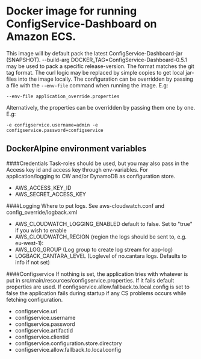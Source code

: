 Docker image for running ConfigService-Dashboard on Amazon ECS.
=======================================================================
This image will by default pack the latest ConfigService-Dashboard-jar (SNAPSHOT).
--build-arg DOCKER_TAG=ConfigService-Dashboard-0.5.1 may be used to pack a specific release-version. The format matches the git tag format.
The curl logic may be replaced by simple copies to get local jar-files into the image locally.
The configuration can be overridden by passing a file with the `--env-file` command when running the image.
E.g:
```
--env-file application_override.properties
```
Alternatively, the properties can be overridden by passing them one by one.
E.g:
```
-e configservice.username=admin -e configservice.password=configservice
```


## DockerAlpine environment variables

####Credentials
Task-roles should be used, but you may also pass in the Access key id and access key through env-variables.
For application/logging to CW and/or DynamoDB as configuration store.
* AWS_ACCESS_KEY_ID
* AWS_SECRET_ACCESS_KEY

####Logging
Where to put logs. See aws-cloudwatch.conf and config_override/logback.xml
* AWS_CLOUDWATCH_LOGGING_ENABLED default to false. Set to "true" if you wish to enable
* AWS_CLOUDWATCH_REGION (region the logs should be sent to, e.g. eu-west-1):
* AWS_LOG_GROUP (Log group to create log stream for app-log)
* LOGBACK_CANTARA_LEVEL (Loglevel of no.cantara logs. Defaults to info if not set)

####Configservice
If nothing is set, the application tries with whatever is put in src/main/resources/configservice.properties.
If it fails default properties are used. If configservice.allow.fallback.to.local.config is set to false the application fails during startup if any CS problems occurs while fetching configuration.
* configservice.url
* configservice.username
* configservice.password
* configservice.artifactid
* configservice.clientid
* configservice.configuration.store.directory
* configservice.allow.fallback.to.local.config
